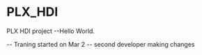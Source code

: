 # PLX_HDI
PLX HDI project
--Hello World.

-- Traning started on Mar 2
-- second developer making changes
